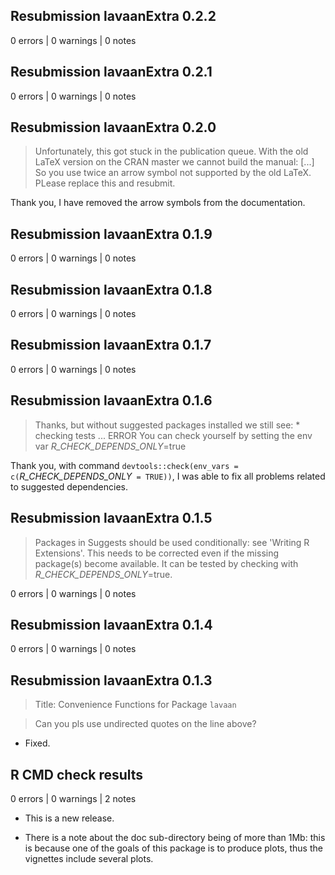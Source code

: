 ## Resubmission lavaanExtra 0.2.2

0 errors | 0 warnings | 0 notes

## Resubmission lavaanExtra 0.2.1

0 errors | 0 warnings | 0 notes

## Resubmission lavaanExtra 0.2.0

> Unfortunately, this got stuck in the publication queue. With the old LaTeX version on the CRAN master we cannot build the manual: [...]
> So you use twice an arrow symbol not supported by the old LaTeX. PLease 
replace this and resubmit.

Thank you, I have removed the arrow symbols from the documentation.

## Resubmission lavaanExtra 0.1.9

0 errors | 0 warnings | 0 notes

## Resubmission lavaanExtra 0.1.8

0 errors | 0 warnings | 0 notes

## Resubmission lavaanExtra 0.1.7

0 errors | 0 warnings | 0 notes

## Resubmission lavaanExtra 0.1.6

> Thanks, but without suggested packages installed we still see: * checking tests ... ERROR
You can check yourself by setting the env var _R_CHECK_DEPENDS_ONLY_=true

Thank you, with command `devtools::check(env_vars = c(`_R_CHECK_DEPENDS_ONLY_` = TRUE))`, I was able to fix all problems related to suggested dependencies.

## Resubmission lavaanExtra 0.1.5

> Packages in Suggests should be used conditionally: see 'Writing R Extensions'.
This needs to be corrected even if the missing package(s) become available.
It can be tested by checking with _R_CHECK_DEPENDS_ONLY_=true.

0 errors | 0 warnings | 0 notes

## Resubmission lavaanExtra 0.1.4

0 errors | 0 warnings | 0 notes

## Resubmission lavaanExtra 0.1.3

> Title: Convenience Functions for Package `lavaan`

> Can you pls use undirected quotes on the line above?

* Fixed.

## R CMD check results

0 errors | 0 warnings | 2 notes

* This is a new release.

* There is a note about the doc sub-directory being of more than 1Mb: this is because one of the goals of this package is to produce plots, thus the vignettes include several plots.
